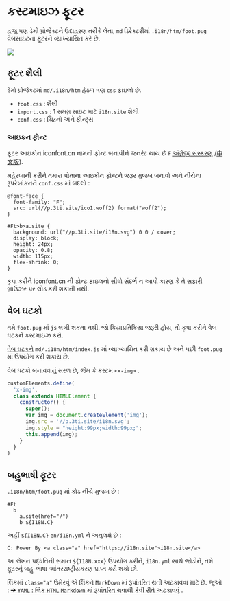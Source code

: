 # કસ્ટમાઇઝ ફૂટર

હજુ પણ ડેમો પ્રોજેક્ટને ઉદાહરણ તરીકે લેતા, `md` ડિરેક્ટરીમાં `.i18n/htm/foot.pug` વેબસાઇટના ફૂટરને વ્યાખ્યાયિત કરે છે.

![](https://p.3ti.site/1721286077.avif)

## ફૂટર શૈલી

ડેમો પ્રોજેક્ટમાં `md/.i18n/htm` હેઠળ ત્રણ `css` ફાઇલો છે.

* `foot.css` : શૈલી
* `import.css` : 1 સમગ્ર સાઇટ માટે `i18n.site` શૈલી
* `conf.css` : ચિહ્નો અને ફોન્ટ્સ

### આઇકન ફોન્ટ

ફૂટર આઇકોન iconfont.cn નામનો ફોન્ટ બનાવીને જનરેટ થાય છે `F` [અંગ્રેજી સંસ્કરણ](https://www.iconfont.cn/?lang=en-us) /[中文版](https://www.iconfont.cn/?lang=zh)).

મહેરબાની કરીને તમારા પોતાના આઇકોન ફોન્ટને જરૂર મુજબ બનાવો અને નીચેના રૂપરેખાંકનને `conf.css` માં બદલો :

```
@font-face {
  font-family: "F";
  src: url(//p.3ti.site/ico1.woff2) format("woff2");
}

#Ft>b>a.site {
  background: url("//p.3ti.site/i18n.svg") 0 0 / cover;
  display: block;
  height: 24px;
  opacity: 0.8;
  width: 115px;
  flex-shrink: 0;
}
```

કૃપા કરીને iconfont.cn ની ફોન્ટ ફાઇલનો સીધો સંદર્ભ ન આપો કારણ કે તે સફારી બ્રાઉઝર પર લોડ કરી શકાતી નથી.

## વેબ ઘટકો

તમે `foot.pug` માં `js` લખી શકતા નથી. જો ક્રિયાપ્રતિક્રિયા જરૂરી હોય, તો કૃપા કરીને વેબ ઘટકને કસ્ટમાઇઝ કરો.

[વેબ ઘટકને](https://www.freecodecamp.org/news/build-your-first-web-component/) `md/.i18n/htm/index.js` માં વ્યાખ્યાયિત કરી શકાય છે અને પછી `foot.pug` માં ઉપયોગ કરી શકાય છે.

વેબ ઘટકો બનાવવાનું સરળ છે, જેમ કે કસ્ટમ `<x-img>` .

```js
customElements.define(
  'x-img',
  class extends HTMLElement {
    constructor() {
      super();
      var img = document.createElement('img');
      img.src = '//p.3ti.site/i18n.svg';
      img.style = "height:99px;width:99px;";
      this.append(img);
    }
  }
)
```

## બહુભાષી ફૂટર

`.i18n/htm/foot.pug` માં કોડ નીચે મુજબ છે :

```
#Ft
  b
    a.site(href="/")
    b ${I18N.C}
```

અહીં `${I18N.C}` `en/i18n.yml` ને અનુલક્ષે છે :

```
C: Power By <a class="a" href="https://i18n.site">i18n.site</a>
```

આ લેખન પદ્ધતિની સમાન `${I18N.xxx}` ઉપયોગ કરીને, `i18n.yml` સાથે જોડીને, તમે ફૂટરનું બહુ-ભાષા આંતરરાષ્ટ્રીયકરણ પ્રાપ્ત કરી શકો છો.

લિંકમાં `class="a"` ઉમેરવું એ લિંકને `MarkDown` માં રૂપાંતરિત થતી અટકાવવા માટે છે. જુઓ :
 [➔ `YAML` : લિંક `HTML` `Markdown` માં રૂપાંતરિત થવાથી કેવી રીતે અટકાવવું](/i18/qa#H2) .